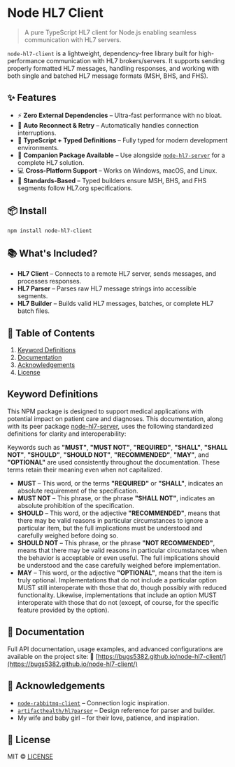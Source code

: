 # Node HL7 Client

> A pure TypeScript HL7 client for Node.js enabling seamless communication with HL7 servers.

`node-hl7-client` is a lightweight, dependency-free library built for high-performance communication with HL7 brokers/servers. It supports sending properly formatted HL7 messages, handling responses, and working with both single and batched HL7 message formats (MSH, BHS, and FHS).

## ✨ Features

* ⚡ **Zero External Dependencies** – Ultra-fast performance with no bloat.
* 🔁 **Auto Reconnect & Retry** – Automatically handles connection interruptions.
* 🧠 **TypeScript + Typed Definitions** – Fully typed for modern development environments.
* 🤝 **Companion Package Available** – Use alongside [`node-hl7-server`](https://www.npmjs.com/package/node-hl7-server) for a complete HL7 solution.
* 💻 **Cross-Platform Support** – Works on Windows, macOS, and Linux.
* 🧭 **Standards-Based** – Typed builders ensure MSH, BHS, and FHS segments follow HL7.org specifications.

## 📦 Install

```bash
npm install node-hl7-client
```

## 📚 What's Included?

* **HL7 Client** – Connects to a remote HL7 server, sends messages, and processes responses.
* **HL7 Parser** – Parses raw HL7 message strings into accessible segments.
* **HL7 Builder** – Builds valid HL7 messages, batches, or complete HL7 batch files.

## 🧾 Table of Contents

1. [Keyword Definitions](#keyword-definitions)
2. [Documentation](#-documentation)
3. [Acknowledgements](#-acknowledgements)
4. [License](#-license)

## Keyword Definitions

This NPM package is designed to support medical applications with potential impact on patient care and diagnoses. This documentation, along with its peer package [node-hl7-server](https://www.npmjs.com/package/node-hl7-server), uses the following standardized definitions for clarity and interoperability:

Keywords such as **"MUST"**, **"MUST NOT"**, **"REQUIRED"**, **"SHALL"**, **"SHALL NOT"**, **"SHOULD"**, **"SHOULD NOT"**, **"RECOMMENDED"**, **"MAY"**, and **"OPTIONAL"** are used consistently throughout the documentation. These terms retain their meaning even when not capitalized.

* **MUST** – This word, or the terms **"REQUIRED"** or **"SHALL"**, indicates an absolute requirement of the specification.
* **MUST NOT** – This phrase, or the phrase **"SHALL NOT"**, indicates an absolute prohibition of the specification.
* **SHOULD** – This word, or the adjective **"RECOMMENDED"**, means that there may be valid reasons in particular circumstances to ignore a particular item, but the full implications must be understood and carefully weighed before doing so.
* **SHOULD NOT** – This phrase, or the phrase **"NOT RECOMMENDED"**, means that there may be valid reasons in particular circumstances when the behavior is acceptable or even useful. The full implications should be understood and the case carefully weighed before implementation.
* **MAY** – This word, or the adjective **"OPTIONAL"**, means that the item is truly optional. Implementations that do not include a particular option MUST still interoperate with those that do, though possibly with reduced functionality. Likewise, implementations that include an option MUST interoperate with those that do not (except, of course, for the specific feature provided by the option).

## 📖 Documentation

Full API documentation, usage examples, and advanced configurations are available on the project site:
🔗 [https://bugs5382.github.io/node-hl7-client/](https://bugs5382.github.io/node-hl7-client/)

## 🙏 Acknowledgements

* [`node-rabbitmq-client`](https://github.com/cody-greene/node-rabbitmq-client) – Connection logic inspiration.
* [`artifacthealth/hl7parser`](https://github.com/artifacthealth/hl7parser) – Design reference for parser and builder.
* My wife and baby girl – for their love, patience, and inspiration.


## 📄 License

MIT © [LICENSE](LICENSE)

